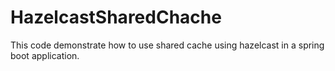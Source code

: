 # HazelcastSharedChache
This code demonstrate how to use shared cache using hazelcast in a spring boot application. 
